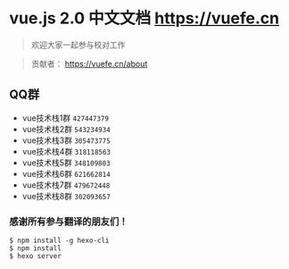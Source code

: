 # vue.js 2.0 中文文档 https://vuefe.cn

> 欢迎大家一起参与校对工作

> 贡献者： https://vuefe.cn/about

## QQ群

- vue技术栈1群 `427447379`
- vue技术栈2群 `543234934`
- vue技术栈3群 `305473775`
- vue技术栈4群 `318118563`
- vue技术栈5群 `348109803`
- vue技术栈6群 `621662814`
- vue技术栈7群 `479672448`
- vue技术栈8群 `302093657`

### 感谢所有参与翻译的朋友们！

```
$ npm install -g hexo-cli
$ npm install
$ hexo server
```

